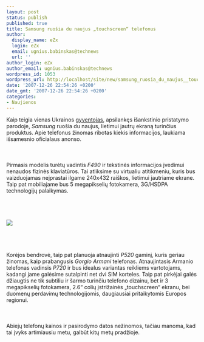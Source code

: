 ```yaml
---
layout: post
status: publish
published: true
title: Samsung ruošia du naujus „touchscreen“ telefonus
author:
  display_name: eZx
  login: eZx
  email: ugnius.babinskas@technews
  url: ''
author_login: eZx
author_email: ugnius.babinskas@technews
wordpress_id: 1053
wordpress_url: http://localhost/site/new/samsung_ruosia_du_naujus__touchscreen__telefonus/
date: '2007-12-26 22:54:26 +0200'
date_gmt: '2007-12-26 22:54:26 +0200'
categories:
- Naujienos
---
```

<p>Kaip teigia vienas Ukrainos <a class="ns" href="http://technoportal.ua/articles/gadgets/540.html">gyventojas</a>, apsilankęs išankstinio pristatymo parodoje, <i>Samsung</i> ruošia du naujus, lietimui jautrų ekraną turinčius produktus. Apie telefonus žinomas ribotas kiekis informacijos, laukiama išsamesnio oficialaus anonso.<br />
<br><br />
<br>Pirmasis modelis turėtų vadintis <i>F490</i> ir tekstinės informacijos įvedimui nenaudos fizinės klaviatūros. Tai atliksime su virtualiu atitikmeniu, kuris bus vaizduojamas neįprastai ilgame 240x432 raiškos, lietimui jautriame ekrane. Taip pat mobiliajame bus 5 megapikselių fotokamera, 3G/HSDPA technologijų palaikymas.<br />
<br><br />
<br><br><img src="http://images.macnn.com/esta/content/0712/samsungf490andp720.jpg"><br><br />
<br><br />
<br>Korėjos bendrovė, taip pat planuoja atnaujinti <i>P520</i> gaminį, kuris geriau žinomas, kaip prabangusis <i>Gorgio Armani</i> telefonas. Atnaujintasis Armanio telefonas vadinsis <i>P720</i> ir bus idealus variantas reikliems vartotojams, kadangi jame galėsime sutalpinti net dvi SIM korteles. Taip pat pirkėjai galės džiaugtis ne tik subtiliu ir šarmo turinčiu telefono dizainu, bet ir 3 megapikselių fotokamera, 2.6“ colių įstrižainės „touchscreen“ ekranu, bei duomenų perdavimų technologijomis, daugiausiai pritaikytomis Europos regionui.<br />
<br><br />
<br>Abiejų telefonų kainos ir pasirodymo datos nežinomos, tačiau manoma, kad tai įvyks artimiausiu metu, galbūt kitų metų pradžioje.<br />
<br></p>
